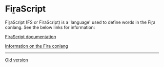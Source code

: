 # FiṟaScript
FiṟaScript (FS or FiraScript) is a 'language' used to define words in the Fiṟa conlang. See the below links for information:

[FiraScript documentation](docs/fs_info.md)

[Information on the Fira conlang](docs/understanding_fira.md)

---

[Old version](https://docs.google.com/spreadsheets/d/13KDITzV5F0D-_dOVp5ZiHeFLWGx1e0V6SV9oRrzeODw/edit#gid=1235548948)
